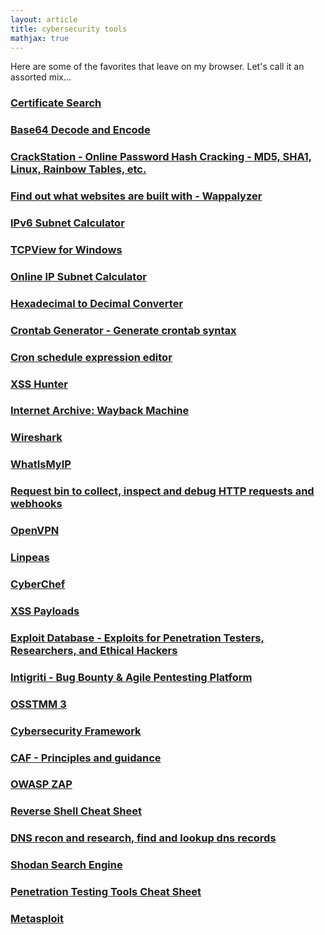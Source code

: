 ```yaml
---
layout: article
title: cybersecurity tools
mathjax: true
---
```


Here are some of the favorites that leave on my browser. Let's call it an assorted mix...


### [Certificate Search](https://crt.sh)


### [Base64 Decode and Encode](https://www.base64decode.org/)


### [CrackStation - Online Password Hash Cracking - MD5, SHA1, Linux, Rainbow Tables, etc.](https://crackstation.net/)


### [Find out what websites are built with - Wappalyzer](https://www.wappalyzer.com/)


### [IPv6 Subnet Calculator](https://www.vultr.com/resources/subnet-calculator-ipv6/?prefix_length=64&display=long&ipv6_address=)


### [TCPView for Windows](https://docs.microsoft.com/pt-pt/sysinternals/downloads/tcpview)


### [Online IP Subnet Calculator](https://www.subnet-calculator.com/)


### [Hexadecimal to Decimal Converter](https://www.binaryhexconverter.com/hex-to-decimal-converter)


### [Crontab Generator - Generate crontab syntax](https://crontab-generator.org/)


### [Cron schedule expression editor](https://crontab.guru/)


### [XSS Hunter](https://xsshunter.com/)


### [Internet Archive: Wayback Machine](https://archive.org/web/)


### [Wireshark](https://www.wireshark.org/)


### [WhatIsMyIP](https://www.whatismyip.com/)


### [Request bin to collect, inspect and debug HTTP requests and webhooks](https://requestbin.com/)


### [OpenVPN](https://openvpn.net/vpn-client/)


### [Linpeas](https://linpeas.sh/)


### [CyberChef](https://gchq.github.io/CyberChef/)


### [XSS Payloads](http://www.xss-payloads.com/)


### [Exploit Database - Exploits for Penetration Testers, Researchers, and Ethical Hackers](https://www.exploit-db.com/)


### [Intigriti - Bug Bounty & Agile Pentesting Platform](https://www.intigriti.com/)


### [OSSTMM 3](https://www.isecom.org/OSSTMM.3.pdf)


### [Cybersecurity Framework](https://www.nist.gov/cyberframework)


### [CAF - Principles and guidance](https://www.ncsc.gov.uk/collection/caf/caf-principles-and-guidance)


### [OWASP ZAP](https://www.zaproxy.org/?msclkid=a7be5dffcea811ecb860f1e6c390cfe9)


### [Reverse Shell Cheat Sheet](https://pentestmonkey.net/cheat-sheet/shells/reverse-shell-cheat-sheet?msclkid=c53a8044d06b11ec938eb5efa832d4e2)


### [DNS recon and research, find and lookup dns records](https://dnsdumpster.com/)


### [Shodan Search Engine](https://www.shodan.io/)


### [Penetration Testing Tools Cheat Sheet](https://highon.coffee/blog/penetration-testing-tools-cheat-sheet/)


### [Metasploit](https://metasploit.com/)